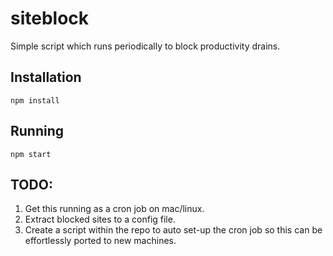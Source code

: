 # siteblock
Simple script which runs periodically to block productivity drains.

## Installation
`npm install`

## Running
`npm start`

## TODO:
1) Get this running as a cron job on mac/linux.
2) Extract blocked sites to a config file.
3) Create a script within the repo to auto set-up the cron job so this can be effortlessly ported to new machines.
